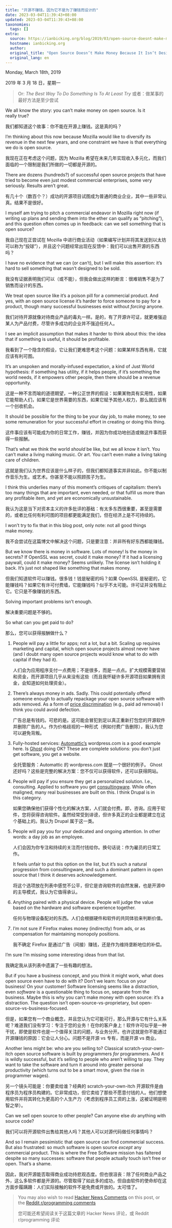 ```yaml
---
title: "开源不赚钱，因为它不是为了赚钱而设计的"
date: 2023-03-04T11:39:43+08:00
updated: 2023-03-04T11:39:43+08:00
taxonomies:
  tags: []
extra:
  source: https://ianbicking.org/blog/2019/03/open-source-doesnt-make-money-by-design.html
  hostname: ianbicking.org
  author: 
  original_title: "Open Source Doesn’t Make Money Because It Isn’t Designed To Make Money"
  original_lang: en
---
```


Monday, March 18th, 2019  

2019 年 3 月 18 日，星期一

> Or: _The Best Way To Do Something Is To At Least Try_
> 或者：做某事的最好方法是至少尝试

We all know the story: you can’t make money on open source. Is it really true?  

我们都知道这个故事：你不能在开源上赚钱。这是真的吗？

I’m thinking about this now because Mozilla would like to diversify its revenue in the next few years, and one constraint we have is that everything we do is open source.  

我现在正在考虑这个问题，因为 Mozilla 希望在未来几年实现收入多元化，而我们面临的一个限制是我们所做的一切都是开源的。

There are dozens (hundreds?) of successful open source projects that have tried to become even just modest commercial enterprises, some very seriously. Results aren’t great.  

有几十个（数百个？）成功的开源项目试图成为普通的商业企业，其中一些非常认真。结果不是很好。

I myself am trying to pitch a commercial endeavor in Mozilla right now (if writing up plans and sending them into the ether can qualify as “pitching”), and this question often comes up in feedback: can we sell something that is open source?  

我自己现在正尝试在 Mozilla 中进行商业活动（如果编写计划并将其发送到以太坊可以称为“投球”），并且这个问题经常出现在反馈中：我们可以出售开源的东西吗？

I have no evidence that we can (or can’t), but I will make this assertion: it’s hard to sell something that wasn’t designed to be sold.  

我没有证据表明我们可以（或不能），但我会做出这样的断言：很难销售不是为了销售而设计的东西。

We treat open source like it’s a poison pill for a commercial product. And yes, with an open source license it’s harder to force someone to pay for a product, though many successful businesses exist without _forcing_ anyone.  

我们对待开源就像对待商业产品的毒丸一样。是的，有了开源许可证，就更难强迫某人为产品付费，尽管许多成功的企业并不强迫任何人。

I see an implicit assumption that makes it harder to think about this: the idea that if something is useful, it should be profitable.  

我看到了一个隐含的假设，它让我们更难思考这个问题：如果某样东西有用，它就应该有利可图。  

It’s an unspoken and morally-infused expectation, a kind of Just World hypothesis: if something has utility, if it helps people, if it’s something the world needs, if it empowers other people, then there should be a revenue opportunity.  

这是一种不言而喻的道德期望，一种公正世界的假设：如果某物具有实用性，如果它能帮助人们，如果它是世界需要的东西，如果它赋予其他人权力，那么就应该有一个创收机会。  

It should be possible for the thing to be your day job, to make money, to see some remuneration for your successful effort in creating or doing this thing.  

这件事应该有可能成为你的日常工作，赚钱，并因为你成功地创造或做这件事而获得一些报酬。

That’s what we think the world _should_ be like, but we all know it isn’t. You can’t make a living making music. Or art. You can’t even make a living taking care of children.  

这就是我们认为世界应该是什么样子的，但我们都知道事实并非如此。你不能以制作音乐为生。或艺术。你甚至不能以照顾孩子为生。  

I think this underlies many of this moment’s critiques of capitalism: there’s too many things that are important, even needed, or that fulfill us more than any profitable item, and yet are economically unsustainable.  

我认为这是当下对资本主义的许多批评的基础：有太多东西很重要，甚至是需要的，或者比任何有利可图的项目都更能满足我们，但在经济上是不可持续的。

I won’t try to fix that in this blog post, only note: not all good things make money.  

我不会尝试在这篇博文中解决这个问题，只是要注意：并非所有好东西都能赚钱。

But we know there is money in software. Lots of money! Is the money in secrets? If OpenSSL was secret, could it make money? If it had a licensing paywall, could it make money? Seems unlikely. The license isn’t holding it back. It’s just not shaped like something that makes money.  

但我们知道软件可以赚钱。很多钱！钱是秘密的吗？如果 OpenSSL 是秘密的，它能赚钱吗？如果它有许可付费墙，它能赚钱吗？似乎不太可能。许可证并没有阻止它。它只是不像赚钱的东西。  

Solving important problems isn’t enough.  

解决重要问题是不够的。

So what can you get paid to do?  

那么，您可以获得报酬做什么？

1.  People will pay a little for apps; not a lot, but a bit. Scaling up requires marketing and capital, which open source projects almost never have (and I doubt many open source projects would know what to do with capital if they had it).  
    
    人们会为应用程序支付一点费用；不是很多，而是一点点。扩大规模需要营销和资金，而开源项目几乎从来没有这些（而且我怀疑许多开源项目如果拥有资金，会知道如何处理资金）。
2.  There’s always money in ads. Sadly. This could potentially offend someone enough to actually repackage your open source software with ads removed. As a form of [price discrimination](https://en.wikipedia.org/wiki/Price_discrimination) (e.g., paid ad removal) I think you could avoid defection.  
    
    广告总是有钱的。可悲的是。这可能会冒犯到足以真正重新打包您的开源软件并删除广告的人。作为价格歧视的一种形式（例如付费广告删除），我认为您可以避免背叛。
3.  Fully-hosted services: [Automattic’s](https://automattic.com/) wordpress.com is a good example here. Is [Ghost](https://ghost.org/) doing OK? These are complete solutions: you don’t just get software, you get a website.  
    
    全托管服务：Automattic 的 wordpress.com 就是一个很好的例子。 Ghost 还好吗？这些是完整的解决方案：您不仅可以获得软件，还可以获得网站。
4.  People will pay if you ensure they get a personalized solution. I.e., consulting. Applied to software you get [consultingware](https://www.joelonsoftware.com/2002/05/06/five-worlds/). While often maligned, many real businesses are built on this. I think Drupal is in this category.  
    
    如果您确保他们获得个性化的解决方案，人们就会付费。即，咨询。应用于软件，您将获得咨询软件。虽然经常受到诽谤，但许多真正的企业都是建立在这个基础上的。我认为 Drupal 属于这一类。
5.  People will pay you for your dedicated and ongoing attention. In other words: a day job as an employee.  
    
    人们会因为你专注和持续的关注而付钱给你。换句话说：作为雇员的日常工作。  
    
    It feels unfair to put this option on the list, but it’s such a natural progression from consultingware, and such a dominant pattern in open source that I think it deserves acknowledgement.  
    
    将这个选项放在列表中感觉不公平，但它是咨询软件的自然发展，也是开源中的主导模式，我认为它值得承认。
6.  Anything paired with a physical device. People will judge the value based on the hardware and software experience together.  
    
    任何与物理设备配对的东西。人们会根据硬件和软件的共同体验来判断价值。
7.  I’m not sure if Firefox makes money (indirectly) from ads, or as compensation for maintaining monopoly positions.  
    
    我不确定 Firefox 是通过广告（间接）赚钱，还是作为维持垄断地位的补偿。

I’m sure I’m missing some interesting ideas from that list.  

我确定我从该列表中遗漏了一些有趣的想法。

But if you have a business concept, and you think it might work, what does open source even have to do with it? Don’t we learn: focus on your business! On your customer! Software licensing seems like a distraction, even _software_ is a questionable thing to focus on, separate from the business. Maybe this is why you can’t make money with open source: it’s a distraction. The question isn’t open-source-vs-proprietary, but open-source-vs-business-focused.  

但是，如果您有一个商业概念，并且您认为它可能可行，那么开源与它有什么关系呢？难道我们没有学习：专注于您的业务！在你的客户身上！软件许可似乎是一种干扰，即使是软件也是一个值得关注的问题，与业务分开。也许这就是你不能通过开源赚钱的原因：它会让人分心。问题不是开源 vs 专有，而是开源 vs 商业。

Another lens might be: who are you selling to? Classical scratch-your-own-itch open source software is built by programmers _for_ programmers. And it is wildly successful, but it’s selling to people who aren’t willing to pay. They want to take the software and turn it around into greater personal productivity (which turns out to be a smart move, given the rise in programmer wages).  

另一个镜头可能是：你要卖给谁？经典的 scratch-your-own-itch 开源软件是由程序员为程序员构建的。它非常成功，但它卖给了那些不愿意付钱的人。他们想使用软件并将其转化为更高的个人生产力（考虑到程序员工资的上涨，这被证明是明智之举）。  

Can we sell open source to other people? Can anyone else _do_ anything with source code?  

我们可以将开源软件出售给其他人吗？其他人可以对源代码做任何事情吗？

And so I remain pessimistic that open source can find commercial success. But also frustrated: so much software is open source _except_ any commercial product. This is where the Free Software mission has faltered despite so many successes: software that people actually touch isn’t free or open. That’s a shame.  

因此，我对开源能否取得商业成功持悲观态度。但也很沮丧：除了任何商业产品之外，这么多软件都是开源的。尽管取得了如此多的成功，但自由软件的使命却在这方面步履蹒跚：人们实际接触的软件不是免费或开放的。太可惜了。

> You may also wish to read [Hacker News Comments](https://news.ycombinator.com/item?id=19431444) on this post, or the [Reddit r/programming comments](https://www.reddit.com/r/programming/comments/b30m3s/open_source_doesnt_make_money_because_it_isnt/)  
> 
> 您可能还希望阅读关于这篇文章的 Hacker News 评论，或 Reddit r/programming 评论
